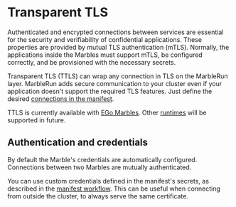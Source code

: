 # Transparent TLS

Authenticated and encrypted connections between services are essential for the security and verifiability of confidential applications. These properties are provided by mutual TLS authentication (mTLS). Normally, the applications inside the Marbles must support mTLS, be configured correctly, and be provisioned with the necessary secrets.

Transparent TLS (TTLS) can wrap any connection in TLS on the MarbleRun layer. MarbleRun adds secure communication to your cluster even if your application doesn't support the required TLS features. Just define the desired [connections in the manifest](../workflows/define-manifest.md#tls).

TTLS is currently available with [EGo Marbles](../building-services/ego.md). Other [runtimes](../features/runtimes.md) will be supported in future.

## Authentication and credentials
By default the Marble's credentials are automatically configured. Connections between two Marbles are mutually authenticated.

You can use custom credentials defined in the manifest's secrets, as described in the [manifest workflow](../workflows/define-manifest.md#tls). This can be useful when connecting from outside the cluster, to always serve the same certificate.

